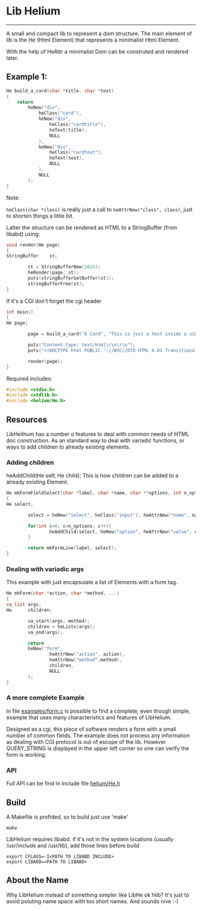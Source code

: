 # Lib Helium
------------

A small and compact lib to represent a dom structure.
The main element of lib is the He (Html Element) that represents a minimalist Html Element.

With the help of HeAttr a minimalist Dom can be construted and rendered later.

## Example 1:

```c
He build_a_card(char *title, char *text)
{
	return
		heNew("div",
			heClass("card"),
			heNew("div",
				heClass("cardtitle"),
				heText(title),
				NULL
			),
			heNew("div",
				heClass("cardtext"),
				heText(text),
				NULL
			),
			NULL
		);
}
```

Note:

```heClass(char *class)``` is really just a call to ```heAttrNew("class", class)```, just to shorten things a little bit.

Latter the structure can be rendered as HTML to a StringBuffer (from libabd) using:

```c
void render(He page)
{
StringBuffer    st;

        st = StringBufferNew(1024);
        heRender(page, st);
        puts(stringBufferGetBuffer(st));
        stringBufferFree(st);
}
```

If it's a CGI don't forget the cgi header

```c
int main()
{
He page;

        page = build_a_card("A Card", "This is just a text inside a simple card");

        puts("Content-type: text/html\r\n\r\n");
        puts("<!DOCTYPE html PUBLIC '-//W3C//DTD HTML 4.01 Transitional//EN'>");

		render(page);
}
```

Required includes:

```c
#include <stdio.h>
#include <stdlib.h>
#include <helium/He.h>
```
## Resources

LibHelihum has a number o features to deal with common needs of HTML doc construction.
As an standard way to deal with variadic functions, or ways to add children to already existing elements.

### Adding children

heAddChild(He self, He child); This is how children can be added to a already existing Element.

```c
He mkFormFieldSelect(char *label, char *name, char **options, int n_options)
{
He select;

        select = heNew("select", heClass("input"), heAttrNew("name", name), NULL);

        for(int c=0; c<n_options; c++){
                heAddChild(select, heNew("option", heAttrNew("value", options[c]), heText(options[c]), NULL));
        }

        return mkFormLine(label, select);
}
```

### Dealing with variadic args

This example with just encapsulate a list of Elements with a form tag.
```c
He mkForm(char *action, char *method, ...)
{
va_list args;
He      children;

        va_start(args, method);
        children = heListv(args);
        va_end(args);

        return
		heNew("form",
				heAttrNew("action", action),
				heAttrNew("method",method),
                children,
                NULL
        );
}
```

### A more complete Example

In file [examples/form.c](examples/form.c) is possible to find a complete, even though simple, example that uses many characteristics and features of LibHelium.

Designed as a cgi, this piece of software renders a form with a small number of common fields.
The example does not process any information as dealing with CGI protocol is out of escope of the lib.
However QUERY_STRING is displayed in the upper left corner so one can verify the form is working.

### API

Full API can be find in include file [helium/He.h](helium/He.h)

## Build

A Makefile is profided, so to build just use 'make'

	make

LibHelium requires libabd.
if it's not in the system locations (usually /usr/include and /usr/lib), add those lines before build

	export CFLAGS=-I<PATH TO LIBABD INCLUDE>
	export LIBABD=<PATH TO LIBABD>


## About the Name

Why LibHelium instead of something simpler like LibHe ok hlib?
It's just to avoid poluting name space with too short names.
And sounds nive :-)




